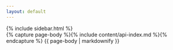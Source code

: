 ```yaml
---
layout: default
---
```


<div id="function-list">
    {% include sidebar.html %}
</div>

<div id="function-info">
    {% capture page-body %}{% include content/api-index.md %}{% endcapture %}
    {{ page-body | markdownify }}
</div>
